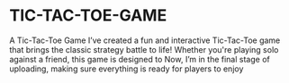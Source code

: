 # TIC-TAC-TOE-GAME
A  Tic-Tac-Toe Game I’ve created a fun and interactive Tic-Tac-Toe game that brings the classic strategy battle to life! Whether you're playing solo against  a friend, this game is designed to   Now, I’m in the final stage of uploading, making sure everything is ready for players to enjoy
